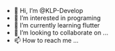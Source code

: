 - 👋 Hi, I’m @KLP-Develop
- 👀 I’m interested in programing
- 🌱 I’m currently learning flutter
- 💞️ I’m looking to collaborate on ...
- 📫 How to reach me ...

<!---
KLP-Develop/KLP-Develop is a ✨ special ✨ repository because its `README.md` (this file) appears on your GitHub profile.
You can click the Preview link to take a look at your changes.
--->
